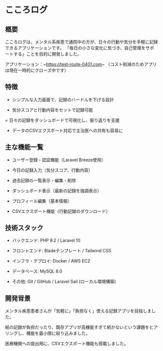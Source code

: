 # こころログ
## 概要
こころログは、メンタル系疾患で通院中の方が、日々の行動や気分を手軽に記録できるアプリケーションです。
「毎日の小さな変化に気づき、自己管理をサポートする」ことを目的に開発しました。

アプリケーション：~https://test-route-0401.com~
（コスト削減のためアプリは現在一時的にクローズ中です）

## 特徴
- シンプルな入力画面で、記録のハードルを下げる設計

- 気分スコアと行動内容をセットで記録可能

= 日々の記録をダッシュボードで可視化し、振り返りを支援

- データのCSVエクスポート対応で主治医への共有も容易に

## 主な機能一覧
- ユーザー登録・認証機能（Laravel Breeze使用）

- 今日の記録入力（気分スコア、行動内容） 

- 過去記録の一覧表示・編集・削除

- ダッシュボード表示（最新の記録を強調表示）

- プロフィール編集（基本情報）

- CSVエクスポート機能（行動記録のダウンロード）

## 技術スタック
- バックエンド: PHP 8.2 / Laravel 10

- フロントエンド: Bladeテンプレート / Tailwind CSS

- インフラ・デプロイ: Docker / AWS EC2

- データベース: MySQL 8.0

- その他: Git / GitHub / Laravel Sail (ローカル環境構築)

## 開発背景
メンタル疾患患者さんが「気軽に」「負担なく」使える記録アプリを目指しました。

紙の記録が負担だったり、既存アプリが高機能すぎて続かないという課題をヒアリングし、機能を最小限に絞り込みました。

医療機関への提出用に、CSVエクスポート機能も搭載しました。
